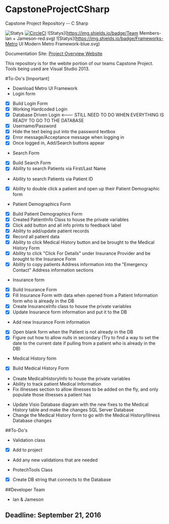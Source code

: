 # CapstoneProjectCSharp
Capstone Project Repository -- C Sharp 

![Statys](https://img.shields.io/badge/Complete-75%25-orange.svg) [![CircleCI](https://img.shields.io/circleci/project/BrightFlair/PHP.Gt.svg?maxAge=2592000?style=flat-square)]()
![Statys](https://img.shields.io/badge/Team Members-Ian + Jameson-red.svg)
![Statys](https://img.shields.io/badge/Frameworks-Metro UI Modern Metro Framework-blue.svg)

Documentation Site:
 [Project Overview Website](https://gorgonsmaze.github.io/CapstoneOverview/)
 
 This repository is for the webite portion of our teams Capstone Project.
 Tools being used are Visual Studio 2013.

#To-Do's [Important]
* Download Metro UI Framework
* Login form
 - [x] Build Login Form
 - [x] Working Hardcoded Login
 - [x] Database Driven Login <--- STILL NEED TO DO WHEN EVERYTHING IS READY TO GO TO THE DATABASE
 - [x] Username/Password
 - [x] Hide the text being put into the password textbox
 - [x] Error message/Acceptance message when logging in
 - [x] Once logged in, Add/Search buttons appear
 
* Search Form
 - [x] Build Search Form
 - [x] Ability to search Patients via First/Last Name
 - Ability to search Patients via Patient ID
 - [x] Ability to double click a patient and open up their Patient Demographic form
 
* Patient Demographics Form
 - [x] Build Patient Demographics Form
 - [x] Created PatientInfo Class to house the private variables
 - [x] Click add button and all info prints to feedback label
 - [x] Ability to add/update patient records
 - [x] Record all patient data
 - [x] Ability to click Medical History button and be brought to the Medical History Form
 - [x] Ability to click "Click For Details" under Insurance Provider and be brought to the Insurance Form
 - [x] Ability to copy patients Address information into the "Emergency Contact" Address information sections

* Insurance form
 - [x] Build Insurance Form
 - [x] Fill Insurance Form with data when opened from a Patient Information form who is already in the DB
 - [x] Create InsuranceInfo class to house the private variables
 - [x] Update Insurance form information and put it to the DB
 - Add new Insurance Form information
 - [x] Open blank form when the Patient is not already in the DB
 - [x] Figure out how to allow nulls in secondary (Try to find a way to set the date to the current date if pulling from a patient who is already in the DB)

* Medical History form
 - [x] Build Medical History Form
 - Create MedicalHistoryInfo to house the private variables
 - Ability to track patient Medical Information
 - Fix illnesses section to allow illnesses to be added on the fly, and only populate those illnesses a patient has
* Update Visio Database diagram with the new fixes to the Medical History table and make the changes SQL Server Database
* Change the Medical History form to go with the Medical History/Illness Database changes

##To-Do's
* Validation class
 - [x] Add to project
 - Add any new validations that are needed
* ProtechTools Class
 - [x] Create DB string that connects to the Database

##Developer Team
 * Ian & Jameson
 

## Deadline: September 21, 2016

